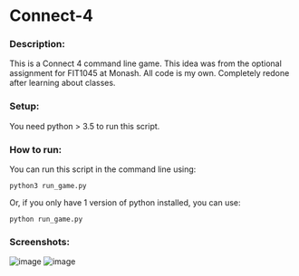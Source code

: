 # Connect-4

### Description:
This is a Connect 4 command line game. This idea was from the optional assignment for FIT1045 at Monash. All code is my own. Completely redone after learning about classes.

### Setup:
You need python > 3.5 to run this script.

### How to run:
You can run this script in the command line using:
```
python3 run_game.py
```
Or, if you only have 1 version of python installed, you can use:
```
python run_game.py
```

### Screenshots:
![image](https://user-images.githubusercontent.com/40739709/193756863-e83bfc00-f52f-47b1-9c25-d84cbc695334.png)
![image](https://user-images.githubusercontent.com/40739709/193756963-bf86594b-27fa-437f-aa95-2c1fd03ed8aa.png)
